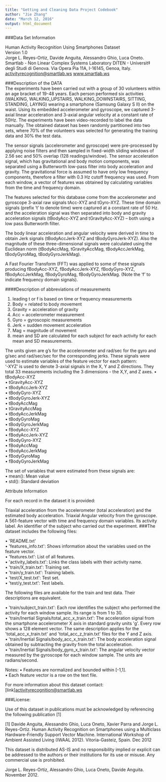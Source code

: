 ```yaml
---
title: "Getting and Cleaning Data Project Codebook"
author: "Jie Zhang"
date: "March 12, 2016"
output: html_document
---
```



###Data Set Information    

Human Activity Recognition Using Smartphones Dataset  
Version 1.0  
Jorge L. Reyes-Ortiz, Davide Anguita, Alessandro Ghio, Luca Oneto.
Smartlab - Non Linear Complex Systems Laboratory
DITEN - Universit‡ degli Studi di Genova.
Via Opera Pia 11A, I-16145, Genoa, Italy.
activityrecognition@smartlab.ws
www.smartlab.ws

###Description of the DATA   
The experiments have been carried out with a group of 30 volunteers within an age bracket of 19-48 years. Each person performed six activities (WALKING, WALKING_UPSTAIRS, WALKING_DOWNSTAIRS, SITTING, STANDING, LAYING) wearing a smartphone (Samsung Galaxy S II) on the waist. Using its embedded accelerometer and gyroscope, we captured 3-axial linear acceleration and 3-axial angular velocity at a constant rate of 50Hz. The experiments have been video-recorded to label the data manually. The obtained dataset has been randomly partitioned into two sets, where 70% of the volunteers was selected for generating the training data and 30% the test data.  

The sensor signals (accelerometer and gyroscope) were pre-processed by applying noise filters and then sampled in fixed-width sliding windows of 2.56 sec and 50% overlap (128 readings/window). The sensor acceleration signal, which has gravitational and body motion components, was separated using a Butterworth low-pass filter into body acceleration and gravity. The gravitational force is assumed to have only low frequency components, therefore a filter with 0.3 Hz cutoff frequency was used. From each window, a vector of features was obtained by calculating variables from the time and frequency domain.

The features selected for this database come from the accelerometer and gyroscope 3-axial raw signals tAcc-XYZ and tGyro-XYZ. These time domain signals (prefix ‘t’ to denote time) were captured at a constant rate of 50 Hz. and the acceleration signal was then separated into body and gravity acceleration signals (tBodyAcc-XYZ and tGravityAcc-XYZ) – both using a low pass Butterworth filter.  

The body linear acceleration and angular velocity were derived in time to obtain Jerk signals (tBodyAccJerk-XYZ and tBodyGyroJerk-XYZ). Also the magnitude of these three-dimensional signals were calculated using the Euclidean norm (tBodyAccMag, tGravityAccMag, tBodyAccJerkMag, tBodyGyroMag, tBodyGyroJerkMag).  

A Fast Fourier Transform (FFT) was applied to some of these signals producing fBodyAcc-XYZ, fBodyAccJerk-XYZ, fBodyGyro-XYZ, fBodyAccJerkMag, fBodyGyroMag, fBodyGyroJerkMag. (Note the ‘f’ to indicate frequency domain signals).  

####Description of abbreviations of measurements
1.	leading t or f is based on time or frequency measurements  
2.	Body = related to body movement  
3.	Gravity = acceleration of gravity  
4.	Acc = accelerometer measurement  
5.	Gyro = gyroscopic measurements  
6.	Jerk = sudden movement acceleration  
7.	Mag = magnitude of movement  
8.	mean and SD are calculated for each subject for each activity for each mean and SD measurements.  

The units given are g’s for the accelerometer and rad/sec for the gyro and g/sec and rad/sec/sec for the corresponding jerks.
These signals were used to estimate variables of the feature vector for each pattern:  
‘-XYZ’ is used to denote 3-axial signals in the X, Y and Z directions. They total 33 measurements including the 3 dimensions - the X,Y, and Z axes.
•	tBodyAcc-XYZ  
•	tGravityAcc-XYZ  
•	tBodyAccJerk-XYZ  
•	tBodyGyro-XYZ  
•	tBodyGyroJerk-XYZ  
•	tBodyAccMag  
•	tGravityAccMag  
•	tBodyAccJerkMag  
•	tBodyGyroMag  
•	tBodyGyroJerkMag  
•	fBodyAcc-XYZ  
•	fBodyAccJerk-XYZ  
•	fBodyGyro-XYZ  
•	fBodyAccMag  
•	fBodyAccJerkMag  
•	fBodyGyroMag  
•	fBodyGyroJerkMag  


The set of variables that were estimated from these signals are:  
•	mean(): Mean value  
•	std(): Standard deviation      

Attribute Information  

For each record in the dataset it is provided:  

Triaxial acceleration from the accelerometer (total acceleration) and the estimated body acceleration.
Triaxial Angular velocity from the gyroscope.
A 561-feature vector with time and frequency domain variables.
Its activity label.
An identifier of the subject who carried out the experiment.
###The dataset includes the following files:   

• 'README.txt'  
• 'features_info.txt': Shows information about the variables used on the feature vector.  
• 'features.txt': List of all features.  
• 'activity_labels.txt': Links the class labels with their activity name.  
• 'train/X_train.txt': Training set.  
• 'train/y_train.txt': Training labels.  
• 'test/X_test.txt': Test set.  
• 'test/y_test.txt': Test labels.  

The following files are available for the train and test data. Their descriptions are equivalent. 

• 'train/subject_train.txt': Each row identifies the subject who performed the activity for each window sample. Its range is from 1 to 30.   
• 'train/Inertial Signals/total_acc_x_train.txt': The acceleration signal from the smartphone accelerometer X axis in standard gravity units 'g'. Every row shows a 128 element vector. The same description applies for the 'total_acc_x_train.txt' and 'total_acc_z_train.txt' files for the Y and Z axis.   
• 'train/Inertial Signals/body_acc_x_train.txt': The body acceleration signal obtained by subtracting the gravity from the total acceleration.   
• 'train/Inertial Signals/body_gyro_x_train.txt': The angular velocity vector measured by the gyroscope for each window sample. The units are radians/second.      
 
Notes: 
• Features are normalized and bounded within [-1,1].  
• Each feature vector is a row on the text file.  

For more information about this dataset contact: [link]activityrecognition@smartlab.ws  

###License:

Use of this dataset in publications must be acknowledged by referencing the following publication [1]   

[1] Davide Anguita, Alessandro Ghio, Luca Oneto, Xavier Parra and Jorge L. Reyes-Ortiz. Human Activity Recognition on Smartphones using a Multiclass Hardware-Friendly Support Vector Machine. International Workshop of Ambient Assisted Living (IWAAL 2012). Vitoria-Gasteiz, Spain. Dec 2012  

This dataset is distributed AS-IS and no responsibility implied or explicit can be addressed to the authors or their institutions for its use or misuse. Any commercial use is prohibited.  

Jorge L. Reyes-Ortiz, Alessandro Ghio, Luca Oneto, Davide Anguita. November 2012.  


